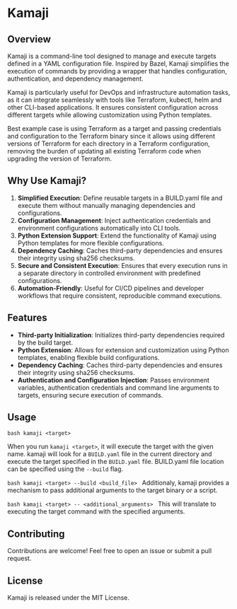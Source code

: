 # Kamaji 

## Overview

Kamaji is a command-line tool designed to manage and execute targets defined in a YAML configuration file. Inspired by Bazel, Kamaji simplifies the execution of commands by providing a wrapper that handles configuration, authentication, and dependency management.

Kamaji is particularly useful for DevOps and infrastructure automation tasks, as it can integrate seamlessly with tools like Terraform, kubectl, helm and other CLI-based applications. It ensures consistent configuration across different targets while allowing customization using Python templates.

Best example case is using Terraform as a target and passing credentials and configuration to the Terraform binary since it allows using different versions of Terraform for each directory in a Terraform configuration, removing the burden of updating all existing Terraform code when upgrading the version of Terraform.

## Why Use Kamaji?

1. **Simplified Execution**: Define reusable targets in a BUILD.yaml file and execute them without manually managing dependencies and configurations.
2. **Configuration Management**: Inject authentication credentials and environment configurations automatically into CLI tools.
3. **Python Extension Support**: Extend the functionality of Kamaji using Python templates for more flexible configurations.
4. **Dependency Caching**: Caches third-party dependencies and ensures their integrity using sha256 checksums.
5. **Secure and Consistent Execution**: Ensures that every execution runs in a separate directory in controlled environment with predefined configurations.
6. **Automation-Friendly**: Useful for CI/CD pipelines and developer workflows that require consistent, reproducible command executions.


## Features

- **Third-party Initialization**: Initializes third-party dependencies required by the build target.
- **Python Extension**: Allows for extension and customization using Python templates, enabling flexible build configurations.
- **Dependency Caching**: Caches third-party dependencies and ensures their integrity using sha256 checksums.
- **Authentication and Configuration Injection**: Passes environment variables, authentication credentials and command line arguments to targets, ensuring secure execution of commands.

## Usage

``bash
kamaji <target>
``

When you run `kamaji <target>`, it will execute the target with the given name. kamaji will look for a `BUILD.yaml` file in the current directory and execute the target specified in the `BUILD.yaml` file. BUILD.yaml file location can be specified using the `--build` flag.

``bash
kamaji <target> --build <build_file>
``
Additionaly, kamaji provides a mechanism to pass additional arguments to the target binary or a script.

``bash
kamaji <target> -- <additional_arguments>
``
This will translate to executing the target command with the specified arguments.

## Contributing

Contributions are welcome! Feel free to open an issue or submit a pull request.

## License

Kamaji is released under the MIT License.


